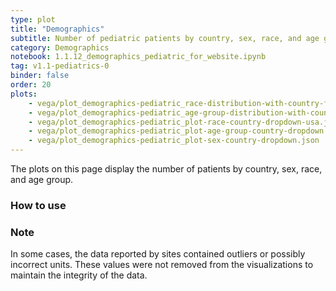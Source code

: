 ```yaml
---
type: plot
title: "Demographics"
subtitle: Number of pediatric patients by country, sex, race, and age group.
category: Demographics
notebook: 1.1.12_demographics_pediatric_for_website.ipynb
tag: v1.1-pediatrics-0
binder: false
order: 20
plots:
    - vega/plot_demographics-pediatric_race-distribution-with-country-facet.json
    - vega/plot_demographics-pediatric_age-group-distribution-with-country-facet.json
    - vega/plot_demographics-pediatric_plot-race-country-dropdown-usa.json
    - vega/plot_demographics-pediatric_plot-age-group-country-dropdown.json
    - vega/plot_demographics-pediatric_plot-sex-country-dropdown.json
---
```


The plots on this page display the number of patients by country, sex, race, and age group.

### How to use


### Note

In some cases, the data reported by sites contained outliers or possibly incorrect units. These values were not removed from the visualizations to maintain the integrity of the data.
